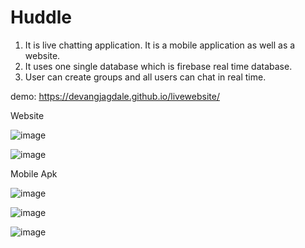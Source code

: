 # Huddle

1. It is live chatting application. It is a mobile application as well as a website.
2. It uses one single database which is firebase real time database.
3. User can create groups and all users can chat in real time.

demo: https://devangjagdale.github.io/livewebsite/

Website

![image](https://user-images.githubusercontent.com/64719638/124361659-bf006a00-dc4d-11eb-9a1d-84fbb4ab1285.png)

![image](https://user-images.githubusercontent.com/64719638/124361678-dccdcf00-dc4d-11eb-8ae2-67500d9fa035.png)

Mobile Apk

![image](https://user-images.githubusercontent.com/64719638/124362053-61b9e800-dc50-11eb-9fc8-b9060b063d9d.png)

![image](https://user-images.githubusercontent.com/64719638/124362057-67173280-dc50-11eb-8ac3-26d52a764a38.png)

![image](https://user-images.githubusercontent.com/64719638/124362060-6bdbe680-dc50-11eb-8eec-8c886bd415cb.png)
